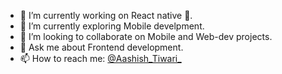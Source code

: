 <!--
**Aashishgtbit/Aashishgtbit** is a ✨ _special_ ✨ repository because its `README.md` (this file) appears on your GitHub profile.

Here are some ideas to get you started:

- 🔭 I’m currently working on ...
- 🌱 I’m currently learning ...
- 👯 I’m looking to collaborate on ...
- 🤔 I’m looking for help with ...
- 💬 Ask me about ...
- 📫 How to reach me: ...
- 😄 Pronouns: ...
- ⚡ Fun fact: ...
-->
- 🔭 I’m currently working on React native 📱.
- 🌱 I’m currently exploring Mobile develpment.
- 👯 I’m looking to collaborate on Mobile and Web-dev projects.
- 💬 Ask me about Frontend development.
- 📫 How to reach me: [@Aashish_Tiwari_](https://twitter.com/Aashish_Tiwari_)
